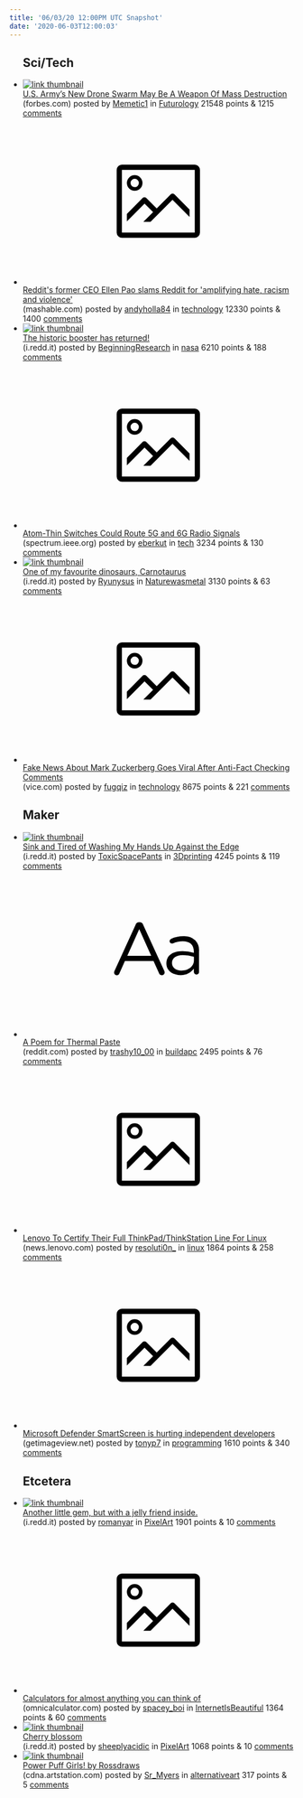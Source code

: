 ```yaml
---
title: '06/03/20 12:00PM UTC Snapshot'
date: '2020-06-03T12:00:03'
---
```

<ul>
<h2>Sci/Tech</h2>

<li><a href='https://www.forbes.com/sites/davidhambling/2020/06/01/why-new-us-armys-tank-killing-drone-swarm-may-be-a-weapon-of-mass-destruction/'><img src='https://b.thumbs.redditmedia.com/Ti6okFXh5rd4LyIzuB2VnPqh8IwIIjDCen3aQck2JKY.jpg' alt='link thumbnail'></a><div><div class='linkTitle'><a href='https://www.forbes.com/sites/davidhambling/2020/06/01/why-new-us-armys-tank-killing-drone-swarm-may-be-a-weapon-of-mass-destruction/'>U.S. Army’s New Drone Swarm May Be A Weapon Of Mass Destruction</a></div>(forbes.com) posted by <a href='https://www.reddit.com/user/Memetic1'>Memetic1</a> in <a href='https://www.reddit.com/r/Futurology'>Futurology</a> 21548 points & 1215 <a href='https://www.reddit.com/r/Futurology/comments/gvfsn2/us_armys_new_drone_swarm_may_be_a_weapon_of_mass/'>comments</a></div></li>

<li><a href='https://mashable.com/article/ellen-pao-reddit-amplifying-hate/'><svg version='1.1' viewBox='-34 -14 104 64' preserveAspectRatio='xMidYMid meet' xmlns='http://www.w3.org/2000/svg' xmlns:xlink='http://www.w3.org/1999/xlink'>
    <title>link thumbnail</title>
    <path d='M32,4H4A2,2,0,0,0,2,6V30a2,2,0,0,0,2,2H32a2,2,0,0,0,2-2V6A2,2,0,0,0,32,4ZM4,30V6H32V30Z'></path>
    <path d='M8.92,14a3,3,0,1,0-3-3A3,3,0,0,0,8.92,14Zm0-4.6A1.6,1.6,0,1,1,7.33,11,1.6,1.6,0,0,1,8.92,9.41Z'></path>
    <path d='M22.78,15.37l-5.4,5.4-4-4a1,1,0,0,0-1.41,0L5.92,22.9v2.83l6.79-6.79L16,22.18l-3.75,3.75H15l8.45-8.45L30,24V21.18l-5.81-5.81A1,1,0,0,0,22.78,15.37Z'></path>
    </svg></a><div><div class='linkTitle'><a href='https://mashable.com/article/ellen-pao-reddit-amplifying-hate/'>Reddit's former CEO Ellen Pao slams Reddit for 'amplifying hate, racism and violence'</a></div>(mashable.com) posted by <a href='https://www.reddit.com/user/andyholla84'>andyholla84</a> in <a href='https://www.reddit.com/r/technology'>technology</a> 12330 points & 1400 <a href='https://www.reddit.com/r/technology/comments/gv9lji/reddits_former_ceo_ellen_pao_slams_reddit_for/'>comments</a></div></li>

<li><a href='https://i.redd.it/obzolyyhgl251.jpg'><img src='https://b.thumbs.redditmedia.com/e0JYoZRl1A1BexDhgDRXlgIwuHfbm9bu2e_OxU1c3yk.jpg' alt='link thumbnail'></a><div><div class='linkTitle'><a href='https://i.redd.it/obzolyyhgl251.jpg'>The historic booster has returned!</a></div>(i.redd.it) posted by <a href='https://www.reddit.com/user/BeginningResearch'>BeginningResearch</a> in <a href='https://www.reddit.com/r/nasa'>nasa</a> 6210 points & 188 <a href='https://www.reddit.com/r/nasa/comments/gvjz8z/the_historic_booster_has_returned/'>comments</a></div></li>

<li><a href='https://spectrum.ieee.org/nanoclast/semiconductors/devices/atomthin-switches-5g-6g-radio-signals'><svg version='1.1' viewBox='-34 -14 104 64' preserveAspectRatio='xMidYMid meet' xmlns='http://www.w3.org/2000/svg' xmlns:xlink='http://www.w3.org/1999/xlink'>
    <title>link thumbnail</title>
    <path d='M32,4H4A2,2,0,0,0,2,6V30a2,2,0,0,0,2,2H32a2,2,0,0,0,2-2V6A2,2,0,0,0,32,4ZM4,30V6H32V30Z'></path>
    <path d='M8.92,14a3,3,0,1,0-3-3A3,3,0,0,0,8.92,14Zm0-4.6A1.6,1.6,0,1,1,7.33,11,1.6,1.6,0,0,1,8.92,9.41Z'></path>
    <path d='M22.78,15.37l-5.4,5.4-4-4a1,1,0,0,0-1.41,0L5.92,22.9v2.83l6.79-6.79L16,22.18l-3.75,3.75H15l8.45-8.45L30,24V21.18l-5.81-5.81A1,1,0,0,0,22.78,15.37Z'></path>
    </svg></a><div><div class='linkTitle'><a href='https://spectrum.ieee.org/nanoclast/semiconductors/devices/atomthin-switches-5g-6g-radio-signals'>Atom-Thin Switches Could Route 5G and 6G Radio Signals</a></div>(spectrum.ieee.org) posted by <a href='https://www.reddit.com/user/eberkut'>eberkut</a> in <a href='https://www.reddit.com/r/tech'>tech</a> 3234 points & 130 <a href='https://www.reddit.com/r/tech/comments/gv7hlr/atomthin_switches_could_route_5g_and_6g_radio/'>comments</a></div></li>

<li><a href='https://i.redd.it/3cd1fl8yej251.jpg'><img src='https://b.thumbs.redditmedia.com/fd-ukeyV2sl3m8EIveFkVrSG5Hb1SmkC6PEQXh9a0Wo.jpg' alt='link thumbnail'></a><div><div class='linkTitle'><a href='https://i.redd.it/3cd1fl8yej251.jpg'>One of my favourite dinosaurs, Carnotaurus</a></div>(i.redd.it) posted by <a href='https://www.reddit.com/user/Ryunysus'>Ryunysus</a> in <a href='https://www.reddit.com/r/Naturewasmetal'>Naturewasmetal</a> 3130 points & 63 <a href='https://www.reddit.com/r/Naturewasmetal/comments/gvcf9s/one_of_my_favourite_dinosaurs_carnotaurus/'>comments</a></div></li>

<li><a href='https://www.vice.com/en_ca/article/xg8xpj/fake-news-about-mark-zuckerberg-goes-viral-after-anti-fact-checking-comments'><svg version='1.1' viewBox='-34 -14 104 64' preserveAspectRatio='xMidYMid meet' xmlns='http://www.w3.org/2000/svg' xmlns:xlink='http://www.w3.org/1999/xlink'>
    <title>link thumbnail</title>
    <path d='M32,4H4A2,2,0,0,0,2,6V30a2,2,0,0,0,2,2H32a2,2,0,0,0,2-2V6A2,2,0,0,0,32,4ZM4,30V6H32V30Z'></path>
    <path d='M8.92,14a3,3,0,1,0-3-3A3,3,0,0,0,8.92,14Zm0-4.6A1.6,1.6,0,1,1,7.33,11,1.6,1.6,0,0,1,8.92,9.41Z'></path>
    <path d='M22.78,15.37l-5.4,5.4-4-4a1,1,0,0,0-1.41,0L5.92,22.9v2.83l6.79-6.79L16,22.18l-3.75,3.75H15l8.45-8.45L30,24V21.18l-5.81-5.81A1,1,0,0,0,22.78,15.37Z'></path>
    </svg></a><div><div class='linkTitle'><a href='https://www.vice.com/en_ca/article/xg8xpj/fake-news-about-mark-zuckerberg-goes-viral-after-anti-fact-checking-comments'>Fake News About Mark Zuckerberg Goes Viral After Anti-Fact Checking Comments</a></div>(vice.com) posted by <a href='https://www.reddit.com/user/fugqiz'>fugqiz</a> in <a href='https://www.reddit.com/r/technology'>technology</a> 8675 points & 221 <a href='https://www.reddit.com/r/technology/comments/gvlyll/fake_news_about_mark_zuckerberg_goes_viral_after/'>comments</a></div></li>

<h2>Maker</h2>

<li><a href='https://i.redd.it/wt6x1r6g4l251.jpg'><img src='https://a.thumbs.redditmedia.com/eSk2QeTRivhRZg3hMCZsRn9IMsTjDyrJkQMiIn2nLn0.jpg' alt='link thumbnail'></a><div><div class='linkTitle'><a href='https://i.redd.it/wt6x1r6g4l251.jpg'>Sink and Tired of Washing My Hands Up Against the Edge</a></div>(i.redd.it) posted by <a href='https://www.reddit.com/user/ToxicSpacePants'>ToxicSpacePants</a> in <a href='https://www.reddit.com/r/3Dprinting'>3Dprinting</a> 4245 points & 119 <a href='https://www.reddit.com/r/3Dprinting/comments/gviwt4/sink_and_tired_of_washing_my_hands_up_against_the/'>comments</a></div></li>

<li><a href='https://www.reddit.com/r/buildapc/comments/gvi7tb/a_poem_for_thermal_paste/'><svg version='1.1' viewBox='-34 -12 104 64' preserveAspectRatio='xMidYMid slice' xmlns='http://www.w3.org/2000/svg' xmlns:xlink='http://www.w3.org/1999/xlink'>
    <title>text link thumbnail</title>
    <path d='M12.19,8.84a1.45,1.45,0,0,0-1.4-1h-.12a1.46,1.46,0,0,0-1.42,1L1.14,26.56a1.29,1.29,0,0,0-.14.59,1,1,0,0,0,1,1,1.12,1.12,0,0,0,1.08-.77l2.08-4.65h11l2.08,4.59a1.24,1.24,0,0,0,1.12.83,1.08,1.08,0,0,0,1.08-1.08,1.64,1.64,0,0,0-.14-.57ZM6.08,20.71l4.59-10.22,4.6,10.22Z'>
    </path>
    <path d='M32.24,14.78A6.35,6.35,0,0,0,27.6,13.2a11.36,11.36,0,0,0-4.7,1,1,1,0,0,0-.58.89,1,1,0,0,0,.94.92,1.23,1.23,0,0,0,.39-.08,8.87,8.87,0,0,1,3.72-.81c2.7,0,4.28,1.33,4.28,3.92v.5a15.29,15.29,0,0,0-4.42-.61c-3.64,0-6.14,1.61-6.14,4.64v.05c0,2.95,2.7,4.48,5.37,4.48a6.29,6.29,0,0,0,5.19-2.48V26.9a1,1,0,0,0,1,1,1,1,0,0,0,1-1.06V19A5.71,5.71,0,0,0,32.24,14.78Zm-.56,7.7c0,2.28-2.17,3.89-4.81,3.89-1.94,0-3.61-1.06-3.61-2.86v-.06c0-1.8,1.5-3,4.2-3a15.2,15.2,0,0,1,4.22.61Z'>
    </path>
    </svg></a><div><div class='linkTitle'><a href='https://www.reddit.com/r/buildapc/comments/gvi7tb/a_poem_for_thermal_paste/'>A Poem for Thermal Paste</a></div>(reddit.com) posted by <a href='https://www.reddit.com/user/trashy10_00'>trashy10_00</a> in <a href='https://www.reddit.com/r/buildapc'>buildapc</a> 2495 points & 76 <a href='https://www.reddit.com/r/buildapc/comments/gvi7tb/a_poem_for_thermal_paste/'>comments</a></div></li>

<li><a href='https://news.lenovo.com/pressroom/press-releases/lenovo-brings-linux-certification-to-thinkpad-and-thinkstation-workstation-portfolio-easing-deployment-for-developers-data-scientists/'><svg version='1.1' viewBox='-34 -14 104 64' preserveAspectRatio='xMidYMid meet' xmlns='http://www.w3.org/2000/svg' xmlns:xlink='http://www.w3.org/1999/xlink'>
    <title>link thumbnail</title>
    <path d='M32,4H4A2,2,0,0,0,2,6V30a2,2,0,0,0,2,2H32a2,2,0,0,0,2-2V6A2,2,0,0,0,32,4ZM4,30V6H32V30Z'></path>
    <path d='M8.92,14a3,3,0,1,0-3-3A3,3,0,0,0,8.92,14Zm0-4.6A1.6,1.6,0,1,1,7.33,11,1.6,1.6,0,0,1,8.92,9.41Z'></path>
    <path d='M22.78,15.37l-5.4,5.4-4-4a1,1,0,0,0-1.41,0L5.92,22.9v2.83l6.79-6.79L16,22.18l-3.75,3.75H15l8.45-8.45L30,24V21.18l-5.81-5.81A1,1,0,0,0,22.78,15.37Z'></path>
    </svg></a><div><div class='linkTitle'><a href='https://news.lenovo.com/pressroom/press-releases/lenovo-brings-linux-certification-to-thinkpad-and-thinkstation-workstation-portfolio-easing-deployment-for-developers-data-scientists/'>Lenovo To Certify Their Full ThinkPad/ThinkStation Line For Linux</a></div>(news.lenovo.com) posted by <a href='https://www.reddit.com/user/resoluti0n_'>resoluti0n_</a> in <a href='https://www.reddit.com/r/linux'>linux</a> 1864 points & 258 <a href='https://www.reddit.com/r/linux/comments/gvea9o/lenovo_to_certify_their_full_thinkpadthinkstation/'>comments</a></div></li>

<li><a href='https://getimageview.net/2020/06/02/microsoft-defender-smartscreen-is-hurting-independent-developers/'><svg version='1.1' viewBox='-34 -14 104 64' preserveAspectRatio='xMidYMid meet' xmlns='http://www.w3.org/2000/svg' xmlns:xlink='http://www.w3.org/1999/xlink'>
    <title>link thumbnail</title>
    <path d='M32,4H4A2,2,0,0,0,2,6V30a2,2,0,0,0,2,2H32a2,2,0,0,0,2-2V6A2,2,0,0,0,32,4ZM4,30V6H32V30Z'></path>
    <path d='M8.92,14a3,3,0,1,0-3-3A3,3,0,0,0,8.92,14Zm0-4.6A1.6,1.6,0,1,1,7.33,11,1.6,1.6,0,0,1,8.92,9.41Z'></path>
    <path d='M22.78,15.37l-5.4,5.4-4-4a1,1,0,0,0-1.41,0L5.92,22.9v2.83l6.79-6.79L16,22.18l-3.75,3.75H15l8.45-8.45L30,24V21.18l-5.81-5.81A1,1,0,0,0,22.78,15.37Z'></path>
    </svg></a><div><div class='linkTitle'><a href='https://getimageview.net/2020/06/02/microsoft-defender-smartscreen-is-hurting-independent-developers/'>Microsoft Defender SmartScreen is hurting independent developers</a></div>(getimageview.net) posted by <a href='https://www.reddit.com/user/tonyp7'>tonyp7</a> in <a href='https://www.reddit.com/r/programming'>programming</a> 1610 points & 340 <a href='https://www.reddit.com/r/programming/comments/gv6f0c/microsoft_defender_smartscreen_is_hurting/'>comments</a></div></li>

<h2>Etcetera</h2>

<li><a href='https://i.redd.it/ypj68px2hk251.png'><img src='https://b.thumbs.redditmedia.com/a2nJ7UE_nEDDAVqXJjGACeKgFw3tHpIKy0RETuieY2Y.jpg' alt='link thumbnail'></a><div><div class='linkTitle'><a href='https://i.redd.it/ypj68px2hk251.png'>Another little gem, but with a jelly friend inside.</a></div>(i.redd.it) posted by <a href='https://www.reddit.com/user/romanyar'>romanyar</a> in <a href='https://www.reddit.com/r/PixelArt'>PixelArt</a> 1901 points & 10 <a href='https://www.reddit.com/r/PixelArt/comments/gvgjmu/another_little_gem_but_with_a_jelly_friend_inside/'>comments</a></div></li>

<li><a href='https://www.omnicalculator.com/'><svg version='1.1' viewBox='-34 -14 104 64' preserveAspectRatio='xMidYMid meet' xmlns='http://www.w3.org/2000/svg' xmlns:xlink='http://www.w3.org/1999/xlink'>
    <title>link thumbnail</title>
    <path d='M32,4H4A2,2,0,0,0,2,6V30a2,2,0,0,0,2,2H32a2,2,0,0,0,2-2V6A2,2,0,0,0,32,4ZM4,30V6H32V30Z'></path>
    <path d='M8.92,14a3,3,0,1,0-3-3A3,3,0,0,0,8.92,14Zm0-4.6A1.6,1.6,0,1,1,7.33,11,1.6,1.6,0,0,1,8.92,9.41Z'></path>
    <path d='M22.78,15.37l-5.4,5.4-4-4a1,1,0,0,0-1.41,0L5.92,22.9v2.83l6.79-6.79L16,22.18l-3.75,3.75H15l8.45-8.45L30,24V21.18l-5.81-5.81A1,1,0,0,0,22.78,15.37Z'></path>
    </svg></a><div><div class='linkTitle'><a href='https://www.omnicalculator.com/'>Calculators for almost anything you can think of</a></div>(omnicalculator.com) posted by <a href='https://www.reddit.com/user/spacey_boi'>spacey_boi</a> in <a href='https://www.reddit.com/r/InternetIsBeautiful'>InternetIsBeautiful</a> 1364 points & 60 <a href='https://www.reddit.com/r/InternetIsBeautiful/comments/gvnqkx/calculators_for_almost_anything_you_can_think_of/'>comments</a></div></li>

<li><a href='https://i.redd.it/h75862ts8i251.png'><img src='https://b.thumbs.redditmedia.com/7ua3IZqixgUM0OxwBJWK6qQwBNofUHv2iUy4f052sZc.jpg' alt='link thumbnail'></a><div><div class='linkTitle'><a href='https://i.redd.it/h75862ts8i251.png'>Cherry blossom</a></div>(i.redd.it) posted by <a href='https://www.reddit.com/user/sheeplyacidic'>sheeplyacidic</a> in <a href='https://www.reddit.com/r/PixelArt'>PixelArt</a> 1068 points & 10 <a href='https://www.reddit.com/r/PixelArt/comments/gv81ko/cherry_blossom/'>comments</a></div></li>

<li><a href='https://cdna.artstation.com/p/assets/images/images/002/265/010/large/ross-tran-ppg-rd.jpg?1459478817'><img src='https://b.thumbs.redditmedia.com/Pgow_XMgx9nIlihYPFd3qiKMPEPBTxpd-ygaLjq0Jpk.jpg' alt='link thumbnail'></a><div><div class='linkTitle'><a href='https://cdna.artstation.com/p/assets/images/images/002/265/010/large/ross-tran-ppg-rd.jpg?1459478817'>Power Puff Girls! by Rossdraws</a></div>(cdna.artstation.com) posted by <a href='https://www.reddit.com/user/Sr_Myers'>Sr_Myers</a> in <a href='https://www.reddit.com/r/alternativeart'>alternativeart</a> 317 points & 5 <a href='https://www.reddit.com/r/alternativeart/comments/gvme5v/power_puff_girls_by_rossdraws/'>comments</a></div></li>

</ul>
